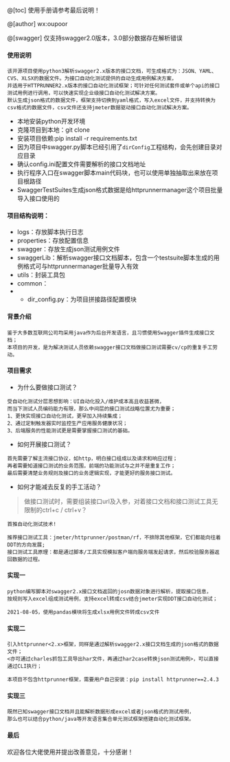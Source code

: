 @[toc] 使用手册请参考最后说明！

@[author] wx:oupoor

@[swagger] 仅支持swagger2.0版本，3.0部分数据存在解析错误

#### 使用说明
```
该开源项目使用python3解析swagger2.x版本的接口文档，可生成格式为：JSON、YAML、CVS、XLSX的数据文件。为接口自动化测试提供的自动生成用例解决方案，
并适用于HTTPRUNNER2.x版本的接口自动化测试框架；可针对任何测试套件或单个api的接口测试用例进行调用，可以快速实现企业级接口自动化测试解决方案。
默认生成json格式的数据文件，框架支持切换到yaml格式，写入excel文件，并支持转换为csv格式的数据文件，csv文件还支持jmeter数据驱动接口自动化测试解决方案。
```
- 本地安装python开发环境
- 克隆项目到本地：git clone
- 安装项目依赖:pip install -r requirements.txt
- 因为项目中swagger.py脚本已经引用了`dirConfig`工程结构，会先创建目录对应目录
- 确认config.ini配置文件需要解析的接口文档地址
- 执行程序入口在swagger脚本main代码块，也可以使用单独抽取出来放在项目根路径
- SwaggerTestSuites生成json格式数据是给httprunnermanager这个项目批量导入接口使用的


#### 项目结构说明：
- logs：存放脚本执行日志
- properties：存放配置信息
- swagger：存放生成json测试用例文件
- swaggerLib：解析swagger接口文档脚本，包含一个testsuite脚本生成的用例格式可与httprunnermanager批量导入有效
- utils：封装工具包
- common：
- - dir_config.py：为项目拼接路径配置模块


#### 背景介绍
```
鉴于大多数互联网公司均采用java作为后台开发语言，且习惯使用Swagger插件生成接口文档；
本项目的开发，是为解决测试人员依赖swagger接口文档做接口测试需要cv/cp的重复手工劳动。
```

#### 项目需求
- 为什么要做接口测试？
```
受自动化测试分层思想影响：UI自动化投入/维护成本高且收益甚微，
而当下测试人员编码能力有限，那么中间层的接口测试战略位置尤为重要；
1、更快实现接口自动化测试，更早加入持续集成；
2、通过定制触发器实时监控生产应用服务健康状况；
3、后端服务的性能测试更是需要掌握接口测试的基础。
```
- 如何开展接口测试？
```
首先需要了解主流接口协议，如http，明白接口组成以及请求和响应过程；
再者需要知道接口测试的业务范围，前端的功能测试与之并不是重复工作；
最后需要清楚业务规则及接口的业务逻辑实现，才能更好的服务接口测试。
```
- 如何才能减去反复的手工活动？
> 做接口测试时，需要组装接口url及入参，对着接口文档和接口测试工具无限制的ctrl+c / ctrl+v？

```
首推自动化测试技术!

推荐接口测试工具：jmeter/httprunner/postman/rf，不排除其他框架，它们都能向往着DDT的方向发展;
接口测试工具原理：都是通过脚本/工具实现模拟客户端向服务端发起请求，然后校验服务器返回数据的过程。
```

#### 实现一
```
python编写脚本对swagger2.x接口文档返回的josn数据对象进行解析，提取接口信息，
按规则写入excel组成测试用例，支持excel转成csv结合jmeter实现DDT接口自动化测试；

2021-08-05，使用pandas模块将生成xlsx用例文件转成csv文件
```
#### 实现二
```
引入httprunner<2.x>框架，同样是通过解析swagger2.x接口文档生成的json格式的数据文件；
<亦可通过charles抓包工具导出har文件，再通过har2case转换json测试用例>，可以直接通过CLI执行；
```
`本项目不包含httprunner框架，需要用户自己安装：pip install httprunner==2.4.3`

#### 实现三
```
既然已知swagger接口文档并且能解析数据形成excel或者json格式的测试用例，
那么也可以结合python/java等开发语言集合单元测试框架搭建自动化测试框架。
```

#### 最后
欢迎各位大佬使用并提出改善意见，十分感谢！
